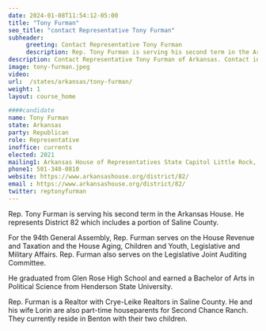```yaml
---
date: 2024-01-08T11:54:12-05:00
title: "Tony Furman"
seo_title: "contact Representative Tony Furman"
subheader:
     greeting: Contact Representative Tony Furman
     description: Rep. Tony Furman is serving his second term in the Arkansas House. He represents District 82 which includes a portion of Saline County. For the 94th General Assembly, Rep. Furman serves on the House Revenue and Taxation and the House Aging, Children and Youth, Legislative and Military Affairs.
description: Contact Representative Tony Furman of Arkansas. Contact information for Tony Furman includes email address, phone number, and mailing address.
image: tony-furman.jpeg
video:
url:  /states/arkansas/tony-furman/
weight: 1
layout: course_home

####candidate
name: Tony Furman
state: Arkansas
party: Republican
role: Representative
inoffice: currents
elected: 2021
mailing1: Arkansas House of Representatives State Capitol Little Rock, AR 72201
phone1: 501-340-0810
website: https://www.arkansashouse.org/district/82/
email : https://www.arkansashouse.org/district/82/
twitter: reptonyfurman
---
```


Rep. Tony Furman is serving his second term in the Arkansas House. He represents District 82 which includes a portion of Saline County.

For the 94th General Assembly, Rep. Furman serves on the House Revenue and Taxation and the House Aging, Children and Youth, Legislative and Military Affairs. Rep. Furman also serves on the Legislative Joint Auditing Committee.

He graduated from Glen Rose High School and earned a Bachelor of Arts in Political Science from Henderson State University.

Rep. Furman is a Realtor with Crye-Leike Realtors in Saline County. He and his wife Lorin are also part-time houseparents for Second Chance Ranch. They currently reside in Benton with their two children.
